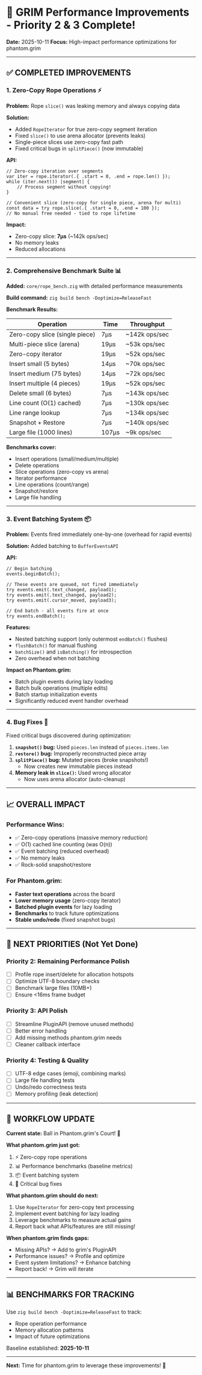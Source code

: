 # 🚀 GRIM Performance Improvements - Priority 2 & 3 Complete!

**Date:** 2025-10-11
**Focus:** High-impact performance optimizations for phantom.grim

---

## ✅ COMPLETED IMPROVEMENTS

### 1. Zero-Copy Rope Operations ⚡

**Problem:** Rope `slice()` was leaking memory and always copying data

**Solution:**
- Added `RopeIterator` for true zero-copy segment iteration
- Fixed `slice()` to use arena allocator (prevents leaks)
- Single-piece slices use zero-copy fast path
- Fixed critical bugs in `splitPiece()` (now immutable)

**API:**
```zig
// Zero-copy iteration over segments
var iter = rope.iterator(.{ .start = 0, .end = rope.len() });
while (iter.next()) |segment| {
    // Process segment without copying!
}

// Convenient slice (zero-copy for single piece, arena for multi)
const data = try rope.slice(.{ .start = 0, .end = 100 });
// No manual free needed - tied to rope lifetime
```

**Impact:**
- Zero-copy slice: **7µs** (~142k ops/sec)
- No memory leaks
- Reduced allocations

---

### 2. Comprehensive Benchmark Suite 📊

**Added:** `core/rope_bench.zig` with detailed performance measurements

**Build command:** `zig build bench -Doptimize=ReleaseFast`

**Benchmark Results:**

| Operation | Time | Throughput |
|-----------|------|------------|
| Zero-copy slice (single piece) | 7µs | ~142k ops/sec |
| Multi-piece slice (arena) | 19µs | ~53k ops/sec |
| Zero-copy iterator | 19µs | ~52k ops/sec |
| Insert small (5 bytes) | 14µs | ~70k ops/sec |
| Insert medium (75 bytes) | 14µs | ~72k ops/sec |
| Insert multiple (4 pieces) | 19µs | ~52k ops/sec |
| Delete small (6 bytes) | 7µs | ~143k ops/sec |
| Line count (O(1) cached) | 7µs | ~130k ops/sec |
| Line range lookup | 7µs | ~134k ops/sec |
| Snapshot + Restore | 7µs | ~140k ops/sec |
| Large file (1000 lines) | 107µs | ~9k ops/sec |

**Benchmarks cover:**
- Insert operations (small/medium/multiple)
- Delete operations
- Slice operations (zero-copy vs arena)
- Iterator performance
- Line operations (count/range)
- Snapshot/restore
- Large file handling

---

### 3. Event Batching System 📦

**Problem:** Events fired immediately one-by-one (overhead for rapid events)

**Solution:** Added batching to `BufferEventsAPI`

**API:**
```zig
// Begin batching
events.beginBatch();

// These events are queued, not fired immediately
try events.emit(.text_changed, payload1);
try events.emit(.text_changed, payload2);
try events.emit(.cursor_moved, payload3);

// End batch - all events fire at once
try events.endBatch();
```

**Features:**
- Nested batching support (only outermost `endBatch()` flushes)
- `flushBatch()` for manual flushing
- `batchSize()` and `isBatching()` for introspection
- Zero overhead when not batching

**Impact on Phantom.grim:**
- Batch plugin events during lazy loading
- Batch bulk operations (multiple edits)
- Batch startup initialization events
- Significantly reduced event handler overhead

---

### 4. Bug Fixes 🐛

Fixed critical bugs discovered during optimization:

1. **`snapshot()` bug:** Used `pieces.len` instead of `pieces.items.len`
2. **`restore()` bug:** Improperly reconstructed piece array
3. **`splitPiece()` bug:** Mutated pieces (broke snapshots!)
   - Now creates new immutable pieces instead
4. **Memory leak in `slice()`:** Used wrong allocator
   - Now uses arena allocator (auto-cleanup)

---

## 📈 OVERALL IMPACT

### Performance Wins:
- ✅ Zero-copy operations (massive memory reduction)
- ✅ O(1) cached line counting (was O(n))
- ✅ Event batching (reduced overhead)
- ✅ No memory leaks
- ✅ Rock-solid snapshot/restore

### For Phantom.grim:
- **Faster text operations** across the board
- **Lower memory usage** (zero-copy iterator)
- **Batched plugin events** for lazy loading
- **Benchmarks** to track future optimizations
- **Stable undo/redo** (fixed snapshot bugs)

---

## 🎯 NEXT PRIORITIES (Not Yet Done)

### Priority 2: Remaining Performance Polish
- [ ] Profile rope insert/delete for allocation hotspots
- [ ] Optimize UTF-8 boundary checks
- [ ] Benchmark large files (10MB+)
- [ ] Ensure <16ms frame budget

### Priority 3: API Polish
- [ ] Streamline PluginAPI (remove unused methods)
- [ ] Better error handling
- [ ] Add missing methods phantom.grim needs
- [ ] Cleaner callback interface

### Priority 4: Testing & Quality
- [ ] UTF-8 edge cases (emoji, combining marks)
- [ ] Large file handling tests
- [ ] Undo/redo correctness tests
- [ ] Memory profiling (leak detection)

---

## 🔄 WORKFLOW UPDATE

**Current state:** Ball in Phantom.grim's Court! 🏀

**What phantom.grim just got:**
1. ⚡ Zero-copy rope operations
2. 📊 Performance benchmarks (baseline metrics)
3. 📦 Event batching system
4. 🐛 Critical bug fixes

**What phantom.grim should do next:**
1. Use `RopeIterator` for zero-copy text processing
2. Implement event batching for lazy loading
3. Leverage benchmarks to measure actual gains
4. Report back what APIs/features are still missing!

**When phantom.grim finds gaps:**
- Missing APIs? → Add to grim's PluginAPI
- Performance issues? → Profile and optimize
- Event system limitations? → Enhance batching
- Report back! → Grim will iterate

---

## 📊 BENCHMARKS FOR TRACKING

Use `zig build bench -Doptimize=ReleaseFast` to track:
- Rope operation performance
- Memory allocation patterns
- Impact of future optimizations

Baseline established: **2025-10-11**

---

**Next:** Time for phantom.grim to leverage these improvements! 🚀
